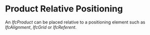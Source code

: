 Product Relative Positioning
============================

An _IfcProduct_ can be placed relative to a positioning element such as _IfcAlignment_, _IfcGrid_ or _IfcReferent_.
